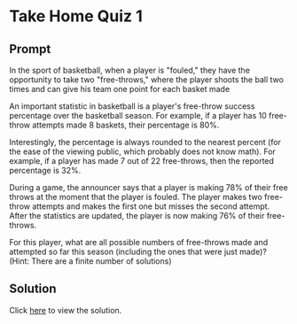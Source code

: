 # Take Home Quiz 1

## Prompt

In the sport of basketball, when a player is "fouled," they have the opportunity to take two "free-throws," where the
player shoots the ball two times and can give his team one point for each basket made

An important statistic in basketball is a player's free-throw success percentage over the basketball season. For
example, if a player has 10 free-throw attempts made 8 baskets, their percentage is 80%.

Interestingly, the percentage is always rounded to the nearest percent (for the ease of the viewing public, which
probably does not know math). For example, if a player has made 7 out of 22 free-throws, then the reported percentage is
32%.

During a game, the announcer says that a player is making 78% of their free throws at the moment that the player is
fouled. The player makes two free-throw attempts and makes the first one but misses the second attempt. After the
statistics are updated, the player is now making 76% of their free-throws.

For this player, what are all possible numbers of free-throws made and attempted so far this season (including the ones
that were just made)? (Hint: There are a finite number of solutions)

## Solution
Click [here](../assets/Take_Home_Quiz_1.pdf) to view the solution.

